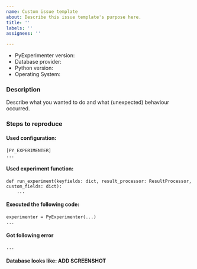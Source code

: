 ```yaml
---
name: Custom issue template
about: Describe this issue template's purpose here.
title: ''
labels: ''
assignees: ''

---
```


* PyExperimenter version:
* Database provider: 
* Python version:
* Operating System:

### Description

Describe what you wanted to do and what (unexpected) behaviour occurred. 

### Steps to reproduce

#### Used configuration:
```
[PY_EXPERIMENTER]
...
```

#### Used experiment function:
```
def run_experiment(keyfields: dict, result_processor: ResultProcessor, custom_fields: dict):
    ...
```

#### Executed the following code: 

```
experimenter = PyExperimenter(...)
... 
```

#### Got following error
```
...
```

#### Database looks like: ADD SCREENSHOT
